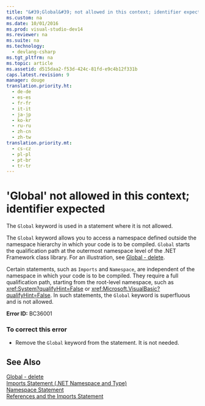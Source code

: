 ```yaml
---
title: "&#39;Global&#39; not allowed in this context; identifier expected"
ms.custom: na
ms.date: 10/01/2016
ms.prod: visual-studio-dev14
ms.reviewer: na
ms.suite: na
ms.technology: 
  - devlang-csharp
ms.tgt_pltfrm: na
ms.topic: article
ms.assetid: d515daa2-f53d-424c-81fd-e9c4b12f331b
caps.latest.revision: 9
manager: douge
translation.priority.ht: 
  - de-de
  - es-es
  - fr-fr
  - it-it
  - ja-jp
  - ko-kr
  - ru-ru
  - zh-cn
  - zh-tw
translation.priority.mt: 
  - cs-cz
  - pl-pl
  - pt-br
  - tr-tr
---
```

# &#39;Global&#39; not allowed in this context; identifier expected
The `Global` keyword is used in a statement where it is not allowed.  
  
 The `Global` keyword allows you to access a namespace defined outside the namespace hierarchy in which your code is to be compiled. `Global` starts the qualification path at the outermost namespace level of the .NET Framework class library. For an illustration, see [Global - delete](assetId:///18c8ba14-40f6-4978-8096-6a5852324635).  
  
 Certain statements, such as `Imports` and `Namespace`, are independent of the namespace in which your code is to be compiled. They require a full qualification path, starting from the root-level namespace, such as <xref:System?qualifyHint=False> or <xref:Microsoft.VisualBasic?qualifyHint=False>. In such statements, the `Global` keyword is superfluous and is not allowed.  
  
 **Error ID:** BC36001  
  
### To correct this error  
  
-   Remove the `Global` keyword from the statement. It is not needed.  
  
## See Also  
 [Global - delete](assetId:///18c8ba14-40f6-4978-8096-6a5852324635)   
 [Imports Statement (.NET Namespace and Type)](../Topic/Imports%20Statement%20\(.NET%20Namespace%20and%20Type\).md)   
 [Namespace Statement](../Topic/Namespace%20Statement.md)   
 [References and the Imports Statement](../Topic/References%20and%20the%20Imports%20Statement%20\(Visual%20Basic\).md)